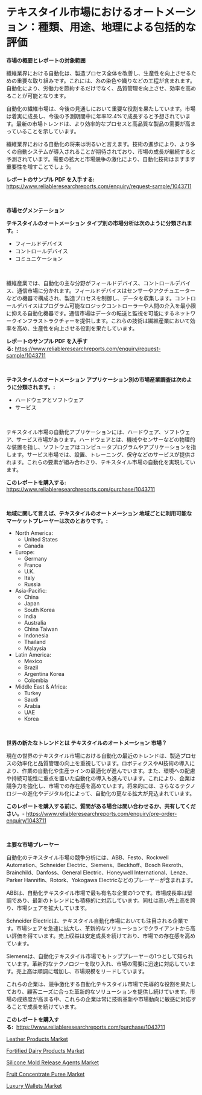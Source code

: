 <p><h1>テキスタイル市場におけるオートメーション：種類、用途、地理による包括的な評価</h1></p><p><strong>市場の概要とレポートの対象範囲</strong></p>
<p><p>繊維業界における自動化は、製造プロセス全体を改善し、生産性を向上させるための重要な取り組みです。これには、糸の染色や織りなどの工程が含まれます。自動化により、労働力を節約するだけでなく、品質管理を向上させ、効率を高めることが可能となります。</p><p>自動化の繊維市場は、今後の見通しにおいて重要な役割を果たしています。市場は着実に成長し、今後の予測期間中に年率12.4%で成長すると予想されています。最新の市場トレンドは、より効率的なプロセスと高品質な製品の需要が高まっていることを示しています。</p><p>繊維業界における自動化の将来は明るいと言えます。技術の進歩により、より多くの自動システムが導入されることが期待されており、市場の成長が継続すると予測されています。需要の拡大と市場競争の激化により、自動化技術はますます重要性を増すことでしょう。</p></p>
<p><strong>レポートのサンプル PDF を入手する:</strong> <a href="https://www.reliableresearchreports.com/enquiry/request-sample/1043711">https://www.reliableresearchreports.com/enquiry/request-sample/1043711</a></p>
<p>&nbsp;</p>
<p><strong>市場セグメンテーション</strong></p>
<p><strong>テキスタイルのオートメーション タイプ別の市場分析は次のように分類されます。:</strong></p>
<p><ul><li>フィールドデバイス</li><li>コントロールデバイス</li><li>コミュニケーション</li></ul></p>
<p>&nbsp;</p>
<p><p>繊維産業では、自動化の主な分野がフィールドデバイス、コントロールデバイス、通信市場に分かれます。フィールドデバイスはセンサーやアクチュエーターなどの機器で構成され、製造プロセスを制御し、データを収集します。コントロールデバイスはプログラム可能なロジックコントローラーや人間の介入を最小限に抑える自動化機器です。通信市場はデータの転送と監視を可能にするネットワークインフラストラクチャーを提供します。これらの技術は繊維産業において効率を高め、生産性を向上させる役割を果たしています。</p></p>
<p><strong>レポートのサンプル PDF を入手する:</strong>&nbsp;<a href="https://www.reliableresearchreports.com/enquiry/request-sample/1043711">https://www.reliableresearchreports.com/enquiry/request-sample/1043711</a></p>
<p>&nbsp;</p>
<p><strong> テキスタイルのオートメーション アプリケーション別の市場産業調査は次のように分類されます。:</strong></p>
<p><ul><li>ハードウェアとソフトウェア</li><li>サービス</li></ul></p>
<p>&nbsp;</p>
<p><p>テキスタイル市場の自動化アプリケーションには、ハードウェア、ソフトウェア、サービス市場があります。ハードウェアとは、機械やセンサーなどの物理的な装置を指し、ソフトウェアはコンピュータプログラムやアプリケーションを指します。サービス市場では、設置、トレーニング、保守などのサービスが提供されます。これらの要素が組み合わさり、テキスタイル市場の自動化を実現しています。</p></p>
<p><strong>このレポートを購入する:</strong>&nbsp; <a href="https://www.reliableresearchreports.com/purchase/1043711">https://www.reliableresearchreports.com/purchase/1043711</a></p>
<p>&nbsp;</p>
<p><strong>地域に関して言えば、テキスタイルのオートメーション 地域ごとに利用可能なマーケットプレーヤーは次のとおりです。:</strong></p>
<p><ul>
    <li>
        North America:
        <ul>
            <li>United States</li>
            <li>Canada</li>
        </ul>
    </li>
    <li>
        Europe:
        <ul>
            <li>Germany</li>
            <li>France</li>
            <li>U.K.</li>
            <li>Italy</li>
            <li>Russia</li>
        </ul>
    </li>
    <li>
        Asia-Pacific:
        <ul>
            <li>China</li>
            <li>Japan</li>
            <li>South Korea</li>
            <li>India</li>
            <li>Australia</li>
            <li>China Taiwan</li>
            <li>Indonesia</li>
            <li>Thailand</li>
            <li>Malaysia</li>
        </ul>
    </li>
    <li>
        Latin America:
        <ul>
            <li>Mexico</li>
            <li>Brazil</li>
            <li>Argentina Korea</li>
            <li>Colombia</li>
        </ul>
    </li>
    <li>
        Middle East & Africa:
        <ul>
            <li>Turkey</li>
            <li>Saudi</li>
            <li>Arabia</li>
            <li>UAE</li>
            <li>Korea</li>
        </ul>
    </li>
    </ul></p>
<p>&nbsp;</p>
<p><strong>世界の新たなトレンドとは テキスタイルのオートメーション 市場？</strong></p>
<p><p>現在の世界のテキスタイル市場における自動化の最近のトレンドは、製造プロセスの効率化と品質管理の向上を重視しています。ロボティクスやAI技術の導入により、作業の自動化や生産ラインの最適化が進んでいます。また、環境への配慮や持続可能性に重点を置いた自動化の導入も進んでいます。これにより、企業は競争力を強化し、市場での存在感を高めています。将来的には、さらなるテクノロジーの進化やデジタル化によって、自動化の更なる拡大が見込まれています。</p></p>
<p><strong>このレポートを購入する前に、質問がある場合は問い合わせるか、共有してください。</strong>- <a href="https://www.reliableresearchreports.com/enquiry/pre-order-enquiry/1043711">https://www.reliableresearchreports.com/enquiry/pre-order-enquiry/1043711</a></p>
<p>&nbsp;</p>
<p><strong>主要な市場プレーヤー</strong></p>
<p><p>自動化のテキスタイル市場の競争分析には、ABB、Festo、Rockwell Automation、Schneider Electric、Siemens、Beckhoff、Bosch Rexroth、Brainchild、Danfoss、General Electric、Honeywell International、Lenze、Parker Hannifin、Rotork、Yokogawa Electricなどのプレーヤーが含まれます。</p><p>ABBは、自動化テキスタイル市場で最も有名な企業の1つです。市場成長率は堅調であり、最新のトレンドにも積極的に対応しています。同社は高い売上高を誇り、市場シェアを拡大しています。</p><p>Schneider Electricは、テキスタイル自動化市場においても注目される企業です。市場シェアを急速に拡大し、革新的なソリューションでクライアントから高い評価を得ています。売上収益は安定成長を続けており、市場での存在感を高めています。</p><p>Siemensは、自動化テキスタイル市場でもトッププレーヤーの1つとして知られています。革新的なテクノロジーを取り入れ、市場の需要に迅速に対応しています。売上高は順調に増加し、市場規模をリードしています。</p><p>これらの企業は、競争激化する自動化テキスタイル市場で先導的な役割を果たしており、顧客ニーズに合った革新的なソリューションを提供し続けています。市場の成熟度が高まる中、これらの企業は常に技術革新や市場動向に敏感に対応することで成長を続けています。</p></p>
<p><strong>このレポートを購入する:</strong>&nbsp;&nbsp;<a href="https://www.reliableresearchreports.com/purchase/1043711">https://www.reliableresearchreports.com/purchase/1043711</a></p>
<p><p><a href="https://military-diascia-e68.notion.site/Leather-Products-Market-Research-Report-Provides-thorough-Industry-Overview-which-offers-an-In-Dept-26ffc04934d948e6b34f87413028228e">Leather Products Market</a></p><p><a href="https://view.publitas.com/reportprime-1/fortified-dairy-products-market-size-growth-outlook-from-2024-to-2031-projecting-at-markets-trends-analysis-by-application-regional-outlook-and-revenue/">Fortified Dairy Products Market</a></p><p><a href="https://github.com/RoccoManning/Market-Research-Report-List-4/blob/main/silicone-mold-release-agents-market.md">Silicone Mold Release Agents Market</a></p><p><a href="https://view.publitas.com/reportprime-1/fruit-concentrate-puree-market-with-the-goal-of-estimating-the-market-size-and-future-growth-potential-of-various-market-segments-based-on-component-applications-end-user-and-region/">Fruit Concentrate Puree Market</a></p><p><a href="https://sudsy-motorcycle-bbc.notion.site/Luxury-Wallets-Market-Size-2024-2031-Global-Industrial-Analysis-Key-Geographical-Regions-Market--ad00bb8a037044b889b05ce435402f23">Luxury Wallets Market</a></p></p>
